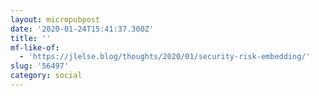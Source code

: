 ```yaml
---
layout: micropubpost
date: '2020-01-24T15:41:37.300Z'
title: ''
mf-like-of:
  - 'https://jlelse.blog/thoughts/2020/01/security-risk-embedding/'
slug: '56497'
category: social
---
```

